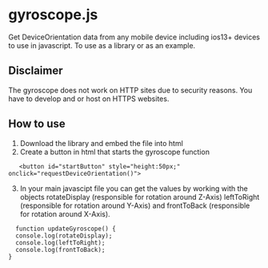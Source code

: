 # gyroscope.js
Get DeviceOrientation data from any mobile device including ios13+ devices to use in javascript.
To use as a library or as an example.

## Disclaimer
The gyroscope does not work on HTTP sites due to security reasons.
You have to develop and or host on HTTPS websites.

## How to use
1. Download the library and embed the file into html
2. Create a button in html that starts the gyroscope function
```
   <button id="startButton" style="height:50px;" onclick="requestDeviceOrientation()">
```
3. In your main javascipt file you can get the values by working with the objects rotateDisplay (responsible for rotation around Z-Axis)
leftToRight (responsible for rotation around Y-Axis) and frontToBack (responsible for rotation around X-Axis).

```
  function updateGyroscope() {
  console.log(rotateDisplay);
  console.log(leftToRight);
  console.log(frontToBack);
}
```
